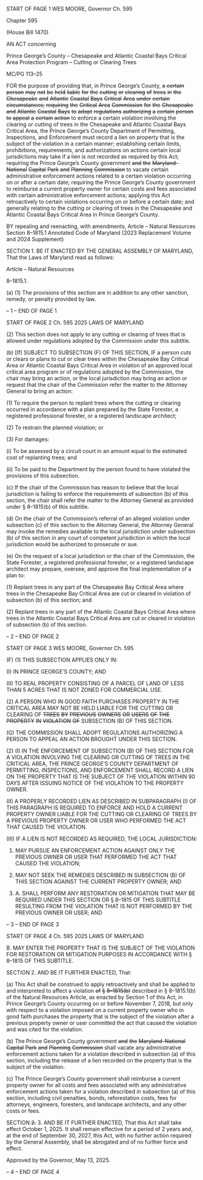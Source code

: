 START OF PAGE 1
WES MOORE, Governor Ch. 595

Chapter 595

(House Bill 1470)

AN ACT concerning

Prince George’s County – Chesapeake and Atlantic Coastal Bays Critical Area
Protection Program – Cutting or Clearing Trees

MC/PG 113–25

FOR the purpose of providing that, in Prince George’s County, ~~a~~ ~~certain~~ ~~person~~ ~~may~~ ~~not~~ ~~be~~
~~held~~ ~~liable~~ ~~for~~ ~~the~~ ~~cutting~~ ~~or~~ ~~clearing~~ ~~of~~ ~~trees~~ ~~in~~ ~~the~~ ~~Chesapeake~~ ~~and~~ ~~Atlantic~~ ~~Coastal~~
~~Bays~~ ~~Critical~~ ~~Area~~ ~~under~~ ~~certain~~ ~~circumstances;~~ ~~requiring~~ ~~the~~ ~~Critical~~ ~~Area~~
~~Commission~~ ~~for~~ ~~the~~ ~~Chesapeake~~ ~~and~~ ~~Atlantic~~ ~~Coastal~~ ~~Bays~~ ~~to~~ ~~adopt~~ ~~regulations~~
~~authorizing~~ ~~a~~ ~~certain~~ ~~person~~ ~~to~~ ~~appeal~~ ~~a~~ ~~certain~~ ~~action~~ to enforce a certain violation
involving the clearing or cutting of trees in the Chesapeake and Atlantic Coastal
Bays Critical Area, the Prince George’s County Department of Permitting,
Inspections, and Enforcement must record a lien on property that is the subject of
the violation in a certain manner; establishing certain limits, prohibitions,
requirements, and authorizations on actions certain local jurisdictions may take if a
lien is not recorded as required by this Act; requiring the Prince George’s County
government ~~and~~ ~~the~~ ~~Maryland–National~~ ~~Capital~~ ~~Park~~ ~~and~~ ~~Planning~~ ~~Commission~~ to
vacate certain administrative enforcement actions related to a certain violation
occurring on or after a certain date; requiring the Prince George’s County
government to reimburse a current property owner for certain costs and fees
associated with certain administrative enforcement actions; applying this Act
retroactively to certain violations occurring on or before a certain date; and generally
relating to the cutting or clearing of trees in the Chesapeake and Atlantic Coastal
Bays Critical Area in Prince George’s County.

BY repealing and reenacting, with amendments,
Article – Natural Resources
Section 8–1815.1
Annotated Code of Maryland
(2023 Replacement Volume and 2024 Supplement)

SECTION 1. BE IT ENACTED BY THE GENERAL ASSEMBLY OF MARYLAND,
That the Laws of Maryland read as follows:

Article – Natural Resources

8–1815.1.

(a) (1) The provisions of this section are in addition to any other sanction,
remedy, or penalty provided by law.

– 1 –
END OF PAGE 1

START OF PAGE 2
Ch. 595 2025 LAWS OF MARYLAND

(2) This section does not apply to any cutting or clearing of trees that is
allowed under regulations adopted by the Commission under this subtitle.

(b) [If] SUBJECT TO SUBSECTION (F) OF THIS SECTION, IF a person cuts or
clears or plans to cut or clear trees within the Chesapeake Bay Critical Area or Atlantic
Coastal Bays Critical Area in violation of an approved local critical area program or of
regulations adopted by the Commission, the chair may bring an action, or the local
jurisdiction may bring an action or request that the chair of the Commission refer the
matter to the Attorney General to bring an action:

(1) To require the person to replant trees where the cutting or clearing
occurred in accordance with a plan prepared by the State Forester, a registered professional
forester, or a registered landscape architect;

(2) To restrain the planned violation; or

(3) For damages:

(i) To be assessed by a circuit court in an amount equal to the
estimated cost of replanting trees; and

(ii) To be paid to the Department by the person found to have
violated the provisions of this subsection.

(c) If the chair of the Commission has reason to believe that the local jurisdiction
is failing to enforce the requirements of subsection (b) of this section, the chair shall refer
the matter to the Attorney General as provided under § 8–1815(b) of this subtitle.

(d) On the chair of the Commission’s referral of an alleged violation under
subsection (c) of this section to the Attorney General, the Attorney General may invoke the
remedies available to the local jurisdiction under subsection (b) of this section in any court
of competent jurisdiction in which the local jurisdiction would be authorized to prosecute
or sue.

(e) On the request of a local jurisdiction or the chair of the Commission, the State
Forester, a registered professional forester, or a registered landscape architect may
prepare, oversee, and approve the final implementation of a plan to:

(1) Replant trees in any part of the Chesapeake Bay Critical Area where
trees in the Chesapeake Bay Critical Area are cut or cleared in violation of subsection (b)
of this section; and

(2) Replant trees in any part of the Atlantic Coastal Bays Critical Area
where trees in the Atlantic Coastal Bays Critical Area are cut or cleared in violation of
subsection (b) of this section.

– 2 –
END OF PAGE 2

START OF PAGE 3
WES MOORE, Governor Ch. 595

(F) (1) THIS SUBSECTION APPLIES ONLY IN:

(I) IN PRINCE GEORGE’S COUNTY; AND

(II) TO REAL PROPERTY CONSISTING OF A PARCEL OF LAND OF
LESS THAN 5 ACRES THAT IS NOT ZONED FOR COMMERCIAL USE.

(2) A PERSON WHO IN GOOD FAITH PURCHASES PROPERTY IN THE
CRITICAL AREA MAY NOT BE HELD LIABLE FOR THE CUTTING OR CLEARING OF
~~TREES~~ ~~BY~~ ~~PREVIOUS~~ ~~OWNERS~~ ~~OR~~ ~~USERS~~ ~~OF~~ ~~THE~~ ~~PROPERTY~~ ~~IN~~ ~~VIOLATION~~ ~~OF~~
SUBSECTION (B) OF THIS SECTION.

(G) THE COMMISSION SHALL ADOPT REGULATIONS AUTHORIZING A
PERSON TO APPEAL AN ACTION BROUGHT UNDER THIS SECTION.

(2) (I) IN THE ENFORCEMENT OF SUBSECTION (B) OF THIS
SECTION FOR A VIOLATION INVOLVING THE CLEARING OR CUTTING OF TREES IN THE
CRITICAL AREA, THE PRINCE GEORGE’S COUNTY DEPARTMENT OF PERMITTING,
INSPECTIONS, AND ENFORCEMENT SHALL RECORD A LIEN ON THE PROPERTY THAT
IS THE SUBJECT OF THE VIOLATION WITHIN 90 DAYS AFTER ISSUING NOTICE OF THE
VIOLATION TO THE PROPERTY OWNER.

(II) A PROPERLY RECORDED LIEN AS DESCRIBED IN
SUBPARAGRAPH (I) OF THIS PARAGRAPH IS REQUIRED TO ENFORCE AND HOLD A
CURRENT PROPERTY OWNER LIABLE FOR THE CUTTING OR CLEARING OF TREES BY
A PREVIOUS PROPERTY OWNER OR USER WHO PERFORMED THE ACT THAT CAUSED
THE VIOLATION.

(III) IF A LIEN IS NOT RECORDED AS REQUIRED, THE LOCAL
JURISDICTION:

1. MAY PURSUE AN ENFORCEMENT ACTION AGAINST
ONLY THE PREVIOUS OWNER OR USER THAT PERFORMED THE ACT THAT CAUSED
THE VIOLATION;

2. MAY NOT SEEK THE REMEDIES DESCRIBED IN
SUBSECTION (B) OF THIS SECTION AGAINST THE CURRENT PROPERTY OWNER; AND

3. A. SHALL PERFORM ANY RESTORATION OR
MITIGATION THAT MAY BE REQUIRED UNDER THIS SECTION OR § 8–1815 OF THIS
SUBTITLE RESULTING FROM THE VIOLATION THAT IS NOT PERFORMED BY THE
PREVIOUS OWNER OR USER; AND

– 3 –
END OF PAGE 3

START OF PAGE 4
Ch. 595 2025 LAWS OF MARYLAND

B. MAY ENTER THE PROPERTY THAT IS THE SUBJECT OF
THE VIOLATION FOR RESTORATION OR MITIGATION PURPOSES IN ACCORDANCE
WITH § 8–1815 OF THIS SUBTITLE.

SECTION 2. AND BE IT FURTHER ENACTED, That:

(a) This Act shall be construed to apply retroactively and shall be applied to and
interpreted to affect a violation ~~of~~ ~~§~~ ~~8–1815(b)~~ described in § 8–1815.1(b) of the Natural
Resources Article, as enacted by Section 1 of this Act, in Prince George’s County occurring
on or before November 7, 2018, but only with respect to a violation imposed on a current
property owner who in good faith purchases the property that is the subject of the violation
after a previous property owner or user committed the act that caused the violation and
was cited for the violation.

(b) The Prince George’s County government ~~and~~ ~~the~~ ~~Maryland–National~~ ~~Capital~~
~~Park~~ ~~and~~ ~~Planning~~ ~~Commission~~ shall vacate any administrative enforcement actions taken
for a violation described in subsection (a) of this section, including the release of a lien
recorded on the property that is the subject of the violation.

(c) The Prince George’s County government shall reimburse a current property
owner for all costs and fees associated with any administrative enforcement actions taken
for a violation described in subsection (a) of this section, including civil penalties, bonds,
reforestation costs, fees for attorneys, engineers, foresters, and landscape architects, and
any other costs or fees.

SECTION ~~2.~~ 3. AND BE IT FURTHER ENACTED, That this Act shall take effect
October 1, 2025. It shall remain effective for a period of 2 years and, at the end of September
30, 2027, this Act, with no further action required by the General Assembly, shall be
abrogated and of no further force and effect.

Approved by the Governor, May 13, 2025.

– 4 –
END OF PAGE 4